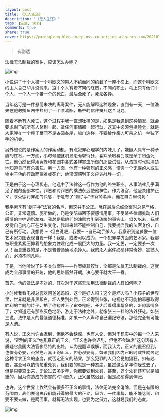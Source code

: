 ```yaml
---
layout: post
title: 《无人生还》
description: "《无人生还》"
tags: [生活, 读书]
comments: true
share: true
cover: https://puronglong-blog-image.oss-cn-beijing.aliyuncs.com/20210728173409.png
---
```


<!-- more -->

> 有剧透

法律无法制裁的案件，应该怎么办呢？

![img](https://puronglong-blog-image.oss-cn-beijing.aliyuncs.com/20210728173409.png)

小说讲了十个人被一个叫欧文的男人不约而同的约到了一座小岛上，而这个叫欧文的主人自己却并没有来，这十个人有着不同的经历，不同的职业。岛上只有他们十个人，十个人一个接一个的死亡，最后全死了，死法各异。

当年这可是一件悬而未决的离奇案件，无人能解释这种现象，直到有一天，一位渔夫在他的捕鱼网中捡到了一个漂流瓶，瓶中的信件揭开这个谜题。

随着不断有人死亡，这个过程中我一直想吐槽的是，如果是我遇到这种情况，就会要求剩下的所有人聚到一起，做任何事情都一起行动，这其中必须包括睡觉，就是大家睡在一个屋子里而不是各回各屋，锁门这样，不要给作案人可乘之机，单独下手的机会。

另外想说的是作案人的作案动机，有点犯罪心理学的内味儿了。嫌疑人具有一种矛盾的性格，一方面，小时候他就明显患有虐待狂，喜欢亲眼看到或是亲手制造死亡。他仍然记得用黄蜂和花园中各式各样害虫所做的那些试验，从孩提时代就清楚地知道自己有杀害狂。另一方面，他有一种强烈的正义感，憎恶一个无辜的人或生物由于他的行动而蒙难或死亡，他深深感到正义应该战胜一切。

正是由于这一心理状态，他选中了法律这一行作为他的终生职业。从事法律几乎满足了他的全部本性。罪恶和对罪恶的乘法永远使他神往。作为法官，他坚决维护正义，享受惩罚罪犯的快感，于是有了“刽子手”法官的名声。他在自白里说到：

我平素享有“刽子手”法官的名声，但这并不公正。我在最后总结全案时总是严格、公正，非常谨慎。我所做的，乃是使陪审团不要感情用事，不受某些律师挑动人们感情的辩护词所左右。我总是把他们的注意力引到确凿的事实上。很久以来，我就发觉自己内心正在发生变化，我越来越不能控制自己，我要抛弃我的法官身份，自己有所行动。我想要······坦白说吧，我要······自已动手杀人。我意识到这就像一位艺术家力图表现自我一样！我是，或者可以成为，一个犯罪学方面的艺术家。我那被职业紧紧压抑着的想象力住建化成一股巨大的力量。我一定要，一定要杀一次人！而更重要的是，不是普普通通地杀掉人。我的杀人案件必须非常奇妙，震撼人心，必须不同凡响。

于是，当他听说了许多类似案件——作案极其狡诈，全都是法律无法制裁的。这就成为全部事情的开端，他的思路豁然开朗，决心要干就大干一番。

首先，他的做法是不对的，其次对于这些无法用法律制裁的人该如何呢？

小时候我看电视总喜欢问爸爸妈妈，这个是好人吗？这个是坏人吗？小孩子的世界里，世界就是非黑即白，坏人受到处罚，正义得到伸张，电视也不可能拍邪恶取得胜利的主题的片子，拍了你也过不了审查是吧。长大后看得事情多的，听的事情多了，才知道还有那些灰色地带，游走于法律之外，就像张三一样的法外狂徒。如张三说，法律是人的最低道德标准，如果一个人声称自己遵纪守法，那他完全有可能是人渣。

有人说，正义也许会迟到，但绝不会缺席，也有人说，但对于现实中的每一个人来说，“迟到的正义”绝非真正的正义。“正义也许会迟到，但绝不会缺席”这句话有人质疑它美国大法官休尼特的出处，认为是翻译误解，而我认为，正义的虽迟但到，也很有必要，虽然绝非真正的正义，但必须要有，如果我们因为它的时效性就否定这种寻求正义的态度，就否定正义的结果，那么犯罪的人只会更加猖狂，如有必要，甚至可以酌情加重处罚，我们要的就是一种态度，虽然这么多年你躲过去了，但是只要查出来，无论过去多少年，你都要受到处罚，甚至，这个处罚还可以是加重的，因为你造成的伤害的时间更久。正义虽然迟到，但是必须得到伸张。

也许，这个世界上依然会有很多不正义的事情，法律无法完全消除，但是在有限的范围内，我们要追求我们能获得的最大的正义。因为，一件事情，能不能达到，和要不要去做，是两回事，就算无法实现，也要为之努力，这就是我们的态度。

![img](https://puronglong-blog-image.oss-cn-beijing.aliyuncs.com/20210728173507.png)
